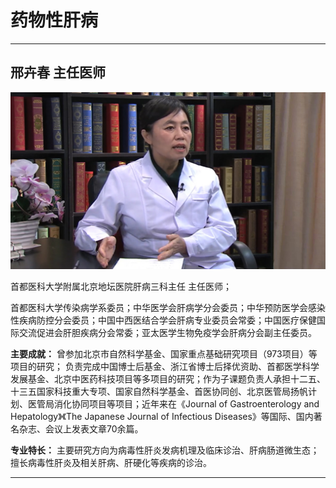 # 药物性肝病

---

## 邢卉春 主任医师

![1679371140163](image/c05_098/1679371140163.png)

首都医科大学附属北京地坛医院肝病三科主任 主任医师；

首都医科大学传染病学系委员；中华医学会肝病学分会委员；中华预防医学会感染性疾病防控分会委员；中国中西医结合学会肝病专业委员会常委；中国医疗保健国际交流促进会肝胆疾病分会常委；亚太医学生物免疫学会肝病分会副主任委员。


**主要成就：** 曾参加北京市自然科学基金、国家重点基础研究项目（973项目）等项目的研究； 负责完成中国博士后基金、浙江省博士后择优资助、首都医学科学发展基金、北京中医药科技项目等多项目的研究；作为子课题负责人承担十二五、十三五国家科技重大专项、国家自然科学基金、首医协同创、北京医管局扬帆计划、医管局消化协同项目等项目；近年来在《Journal of Gastroenterology and Hepatology》《The Japanese Journal of Infectious Diseases》等国际、国内著名杂志、会议上发表文章70余篇。


**专业特长：** 主要研究方向为病毒性肝炎发病机理及临床诊治、肝病肠道微生态；擅长病毒性肝炎及相关肝病、肝硬化等疾病的诊治。

---

